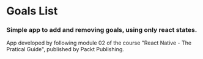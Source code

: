 # Goals List

### Simple app to add and removing goals, using only react states.

App developed by following module 02 of the course "React Native - The Pratical Guide", published by Packt Publishing.
